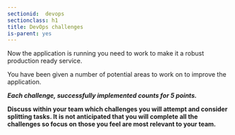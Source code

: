 ```yaml
---
sectionid:  devops
sectionclass: h1
title: DevOps challenges
is-parent: yes
---
```


Now the application is running you need to work to make it a robust production ready service.

You have been given a number of potential areas to work on to improve the application.

***Each challenge, successfully implemented counts for 5 points.***

 **Discuss within your team which challenges you will attempt and consider splitting tasks. It is not anticipated that you will complete all the challenges so focus on those you feel are most relevant to your team.**
